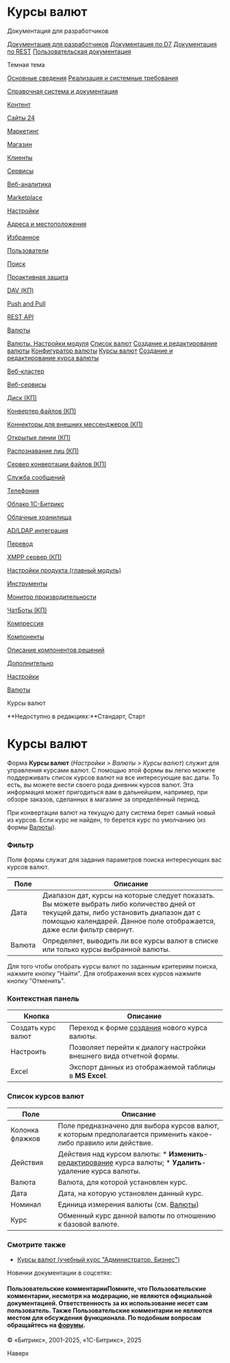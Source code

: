 # Курсы валют

Документация для разработчиков

[Документация для разработчиков](https://dev.1c-bitrix.ru/api_help/)
[Документация по D7](https://dev.1c-bitrix.ru/api_d7/)
[Документация по REST](https://dev.1c-bitrix.ru/rest_help/)
[Пользовательская документация](https://dev.1c-bitrix.ru/user_help/)

Темная тема

[Основные сведения](/user_help/index.php)
[Реализация и системные требования](/user_help/reqintro.php)

[Справочная система и документация](/user_help/help/index.php)

[Контент](/user_help/content/index.php)

[Сайты 24](/user_help/sites24/index.php)

[Маркетинг](/user_help/marketing/index.php)

[Магазин](/user_help/store/index.php)

[Клиенты](/user_help/clients/index.php)

[Сервисы](/user_help/service/index.php)

[Веб-аналитика](/user_help/statistic/index.php)

[Marketplace](/user_help/marketplace/index.php)

[Настройки](/user_help/settings/index.php)

[Адреса и местоположения](/user_help/settings/location/index.php)

[Избранное](/user_help/settings/favorites/index.php)

[Пользователи](/user_help/settings/users/index.php)

[Поиск](/user_help/settings/search/index.php)

[Проактивная защита](/user_help/settings/security/index.php)

[DAV (КП)](/user_help/settings/dav/index.php)

[Push and Pull](/user_help/settings/pull/index.php)

[REST API](/user_help/settings/rest_api/index.php)

[Валюты](/user_help/settings/currency/index.php)

[Валюты. Настройки модуля](/user_help/settings/currency/settings.php)
[Список валют](/user_help/settings/currency/currency.php)
[Создание и редактирование валюты](/user_help/settings/currency/currency_edit.php)
[Конфигуратор валюты](/user_help/settings/currency/currency_add_from_classifier.php)
[Курсы валют](/user_help/settings/currency/currency_rates.php)
[Создание и редактирование курса валюты](/user_help/settings/currency/currency_rates_edit.php)

[Веб-кластер](/user_help/settings/cluster/index.php)

[Веб-сервисы](/user_help/settings/webservice/index.php)

[Диск (КП)](/user_help/settings/disk/index.php)

[Конвертер файлов (КП)](/user_help/settings/transformer/index.php)

[Коннекторы для внешних мессенджеров (КП)](/user_help/settings/imconnector/index.php)

[Открытые линии (КП)](/user_help/settings/imopenlines/index.php)

[Распознавание лиц (КП)](/user_help/settings/faceid/index.php)

[Сервер конвертации файлов (КП)](/user_help/settings/transformercontroller/index.php)

[Служба сообщений](/user_help/settings/message_service/index.php)

[Телефония](/user_help/settings/voximplant/index.php)

[Облако 1С-Битрикс](/user_help/settings/bitrixcloud/index.php)

[Облачные хранилища](/user_help/settings/clouds/index.php)

[AD/LDAP интеграция](/user_help/settings/ldap/index.php)

[Перевод](/user_help/settings/translate/index.php)

[XMPP сервер (КП)](/user_help/settings/xmpp/index.php)

[Настройки продукта (главный модуль)](/user_help/settings/settings/index.php)

[Инструменты](/user_help/settings/utilities/index.php)

[Монитор производительности](/user_help/settings/perfmon/index.php)

[ЧатБоты (КП)](/user_help/settings/imbot/index.php)

[Компрессия](/user_help/settings/compression/index.php)

[Компоненты](/user_help/components/index.php)

[Описание компонентов решений](/user_help/description_decisions/index.php)

[Дополнительно](/user_help/additional/index.php)

[Настройки](/user_help/settings/index.php)

[Валюты](/user_help/settings/currency/index.php)

Курсы валют

**Недоступно в редакциях:**Стандарт, Старт

# Курсы валют

Форма **Курсы валют** (*Настройки > Валюты > Курсы валют*) служит для управления курсами валют. С помощью этой формы вы легко можете поддерживать список курсов валют на все интересующие вас даты. То есть, вы можете вести своего рода дневник курсов валют. Эта информация может пригодиться вам в дальнейшем, например, при обзоре заказов, сделанных в магазине за определённый период.

При конвертации валют на текущую дату система берет самый новый из курсов. Если курс не найден, то берется курс по умолчанию (из формы [Валюты](/user_help/settings/currency/currency.php)).

  

### Фильтр

Поля формы служат для задания параметров поиска интересующих вас курсов валют.

| Поле | Описание |
| --- | --- |
| Дата | Диапазон дат, курсы на которые следует показать. Вы можете выбрать либо количество дней от текущей даты, либо установить диапазон дат с помощью календарей.   Данное поле отображается, даже если фильтр свернут. |
| Валюта | Определяет, выводить ли все курсы валют в списке или только курсы выбранной валюты. |

Для того чтобы отобрать курсы валют по заданным критериям поиска, нажмите кнопку "Найти". Для отображения всех курсов нажмите кнопку "Отменить".

### Контекстная панель

| Кнопка | Описание |
| --- | --- |
| Создать курс валют | Переход к форме [создания](/user_help/settings/currency/currency_rates_edit.php) нового курса валюты. |
| Настроить | Позволяет перейти к диалогу настройки внешнего вида отчетной формы. |
| Excel | Экспорт данных из отображаемой таблицы в **MS Excel**. |

### Список курсов валют

| Поле | Описание |
| --- | --- |
| Колонка флажков | Поле предназначено для выбора курсов валют, к которым предполагается применить какое-либо правило или действие. |
| Действия | Действия над курсом валюты:  * **Изменить**- [редактирование](/user_help/settings/currency/currency_rates_edit.php) курса валюты; * **Удалить**- удаление курса валюты. |
| Валюта | Валюта, для которой установлен курс. |
| Дата | Дата, на которую установлен данный курс. |
| Номинал | Единица измерения валюты (см. [Валюты](/user_help/settings/currency/currency.php)) |
| Курс | Обменный курс данной валюты по отношению к базовой валюте. |

### Смотрите также

* [Курсы валют (учебный курс "Администратор. Бизнес")](https://dev.1c-bitrix.ru/learning/course/index.php?COURSE_ID=42&LESSON_ID=3164)

Новинки документации в соцсетях:

#### Пользовательские комментарииПомните, что Пользовательские комментарии, несмотря на модерацию, не являются официальной документацией. Ответственность за их использование несет сам пользователь. Также Пользовательские комментарии не являются местом для обсуждения функционала. По подобным вопросам обращайтесь на [форумы](http://dev.1c-bitrix.ru/community/forums/group1/).

© «Битрикс», 2001-2025, «1С-Битрикс», 2025

Наверх